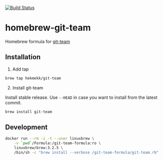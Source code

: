 [![Build Status](https://img.shields.io/github/actions/workflow/status/hekmekk/homebrew-git-team/verify.yml?branch=master&logo=github&style=for-the-badge)](https://github.com/hekmekk/homebrew-git-team/actions)

# homebrew-git-team

Homebrew formula for [git-team](https://github.com/hekmekk/git-team)

## Installation

1. Add tap
```bash
brew tap hekmekk/git-team
```

2. Install git-team

Install stable release. Use `--HEAD` in case you want to install from the latest commit.
```bash
brew install git-team
```

## Development
```bash
docker run --rm -i -t --user linuxbrew \
	-v `pwd`/Formula:/git-team-formula:ro \
	linuxbrew/brew:3.2.5 \
	/bin/sh -c "brew install --verbose /git-team-formula/git-team.rb"
```

